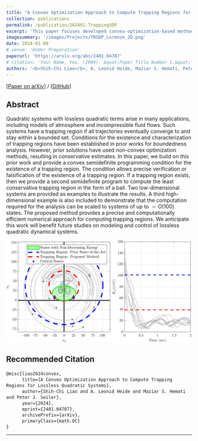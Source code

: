 ```yaml
---
title: "A Convex Optimization Approach to Compute Trapping Regions for Lossless Quadratic Systems"
collection: publications
permalink: /publication/202401-TrappingSDP
excerpt: 'This paper focuses developed convex-optimization-based method to verify the boundedness of solutions to Lossless Quadratic ODEs. This convex formulation provides wide connection to literature in modeling, analysis, and design in control and dynamical system using convex methods.'
imagesummary: '/images/Projects/TRSDP_Lorenze_2D.png'
date: 2024-01-09
# venue: 'Under Preparation'
paperurl: 'https://arxiv.org/abs/2401.04787'
# citation: 'Your Name, You. (2009). &quot;Paper Title Number 1.&quot; <i>Journal 1</i>. 1(1).'
authors: '<b>Shih-Chi Liao</b>, A. Leonid Heide, Maziar S. Hemati, Peter J. Seiler'
---
```


<!-- \[[Paper on IEEE]()\] /  -->
\[[Paper on arXiv](https://arxiv.org/abs/2401.04787)\] / 
\[[GitHub](https://github.com/SCLiao47/Boundedness_LosslessQuadSys)\] 
<!-- / -->
<!-- \[[Slides](/files/)\] / -->
<!-- \[[Poster](/files/)\] -->

## Abstract
Quadratic systems with lossless quadratic terms arise in many applications, including models of atmosphere and incompressible fluid flows. Such systems have a trapping region if all trajectories eventually converge to and stay within a bounded set. Conditions for the existence and characterization of trapping regions have been established in prior works for boundedness analysis. However, prior solutions have used non-convex optimization methods, resulting in conservative estimates. In this paper, we build on this prior work and provide a convex semidefinite programming condition for the existence of a trapping region. The condition allows precise verification or falsification of the existence of a trapping region. If a trapping region exists, then we provide a second semidefinite program to compute the least conservative trapping region in the form of a ball. Two low-dimensional systems are provided as examples to illustrate the results. A third high-dimensional example is also included to demonstrate that the computation required for the analysis can be scaled to systems of up to $∼O(100)$ states. The proposed method provides a precise and computationally efficient numerical approach for computing trapping regions. We anticipate this work will benefit future studies on modeling and control of lossless quadratic dynamical systems.


![TRSDP_ImageSummary](/images/Projects/TRSDP_Lorenze_2D.png)


## Recommended Citation

```
@misc{liao2024convex,
      title={A Convex Optimization Approach to Compute Trapping Regions for Lossless Quadratic Systems}, 
      author={Shih-Chi Liao and A. Leonid Heide and Maziar S. Hemati and Peter J. Seiler},
      year={2024},
      eprint={2401.04787},
      archivePrefix={arXiv},
      primaryClass={math.OC}
}
```

----
